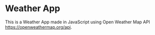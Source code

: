 # Weather App
This is a Weather App made in JavaScript using Open Weather Map API https://openweathermap.org/api.
